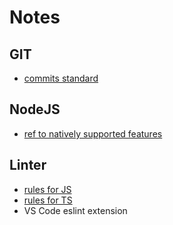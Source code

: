 # Notes

## GIT
* [commits standard](https://www.conventionalcommits.org/en/v1.0.0/)

## NodeJS
* [ref to natively supported features](https://node.green/)

## Linter
* [rules for JS](https://standardjs.com/rules.html)
* [rules for TS](https://github.com/standard/eslint-config-standard-with-typescript)
* VS Code eslint extension